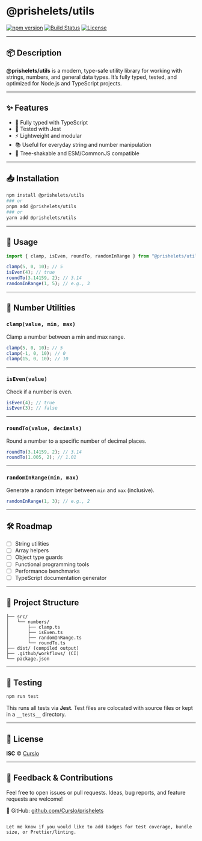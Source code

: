 # @prishelets/utils

[![npm version](https://img.shields.io/npm/v/@prishelets/utils.svg)](https://www.npmjs.com/package/@prishelets/utils)
[![Build Status](https://img.shields.io/github/actions/workflow/status/Curslo/prishelets/ci.yml?branch=main)](https://github.com/Curslo/prishelets/actions)
[![License](https://img.shields.io/npm/l/@prishelets/utils.svg)](https://github.com/Curslo/prishelets/blob/main/LICENSE)

---

## 📦 Description

**@prishelets/utils** is a modern, type-safe utility library for working with strings, numbers, and general data types. It’s fully typed, tested, and optimized for Node.js and TypeScript projects.

---

## ✨ Features

- 🧠 Fully typed with TypeScript
- 🧪 Tested with Jest
- ⚡ Lightweight and modular
- 📚 Useful for everyday string and number manipulation
- 🔧 Tree-shakable and ESM/CommonJS compatible

---

## 📥 Installation

```bash
npm install @prishelets/utils
### or
pnpm add @prishelets/utils
### or
yarn add @prishelets/utils
```

---

## 🚀 Usage

```ts
import { clamp, isEven, roundTo, randomInRange } from "@prishelets/utils";
```

```ts
clamp(5, 0, 10); // 5
isEven(4); // true
roundTo(3.14159, 2); // 3.14
randomInRange(1, 5); // e.g., 3
```

---

## 🔢 Number Utilities

### `clamp(value, min, max)`

Clamp a number between a min and max range.

```ts
clamp(5, 0, 10); // 5
clamp(-1, 0, 10); // 0
clamp(15, 0, 10); // 10
```

---

### `isEven(value)`

Check if a number is even.

```ts
isEven(4); // true
isEven(3); // false
```

---

### `roundTo(value, decimals)`

Round a number to a specific number of decimal places.

```ts
roundTo(3.14159, 2); // 3.14
roundTo(1.005, 2); // 1.01
```

---

### `randomInRange(min, max)`

Generate a random integer between `min` and `max` (inclusive).

```ts
randomInRange(1, 3); // e.g., 2
```

---

## 🛠 Roadmap

- [ ] String utilities
- [ ] Array helpers
- [ ] Object type guards
- [ ] Functional programming tools
- [ ] Performance benchmarks
- [ ] TypeScript documentation generator

---

## 📂 Project Structure

```
├── src/
│   └── numbers/
│       ├── clamp.ts
│       ├── isEven.ts
│       ├── randomInRange.ts
│       └── roundTo.ts
├── dist/ (compiled output)
├── .github/workflows/ (CI)
└── package.json
```

---

## 🧪 Testing

```bash
npm run test
```

This runs all tests via **Jest**. Test files are colocated with source files or kept in a `__tests__` directory.

---

## 🧾 License

**ISC** © [Curslo](https://github.com/Curslo)

---

## 💬 Feedback & Contributions

Feel free to open issues or pull requests. Ideas, bug reports, and feature requests are welcome!

🔗 GitHub: [github.com/Curslo/prishelets](https://github.com/Curslo/prishelets)

```

Let me know if you would like to add badges for test coverage, bundle size, or Prettier/linting.
```
